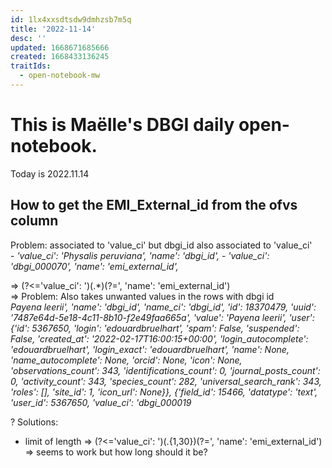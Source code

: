 ```yaml
---
id: 1lx4xxsdtsdw9dmhzsb7m5q
title: '2022-11-14'
desc: ''
updated: 1668671685666
created: 1668433136245
traitIds:
  - open-notebook-mw
---
```



# This is Maëlle's DBGI daily open-notebook.

Today is 2022.11.14


## How to get the EMI_External_id from the ofvs column

Problem: associated to 'value_ci' but dbgi_id also associated to 'value_ci'               
      -  *'value_ci': 'Physalis peruviana', 'name': 'dbgi_id',*
      -  *'value_ci': 'dbgi_000070', 'name': 'emi_external_id',*

=> (?<='value_ci': ')(.*)(?=', 'name': 'emi_external_id')             
        => Problem: Also takes unwanted values in the rows with dbgi id           
              *Payena leerii', 'name': 'dbgi_id', 'name_ci': 'dbgi_id', 'id': 18370479, 'uuid': '7487e64d-5e18-4c11-8b10-f2e49faa665a', 'value': 'Payena leerii', 'user': {'id': 5367650, 'login': 'edouardbruelhart', 'spam': False, 'suspended': False, 'created_at': '2022-02-17T16:00:15+00:00', 'login_autocomplete': 'edouardbruelhart', 'login_exact': 'edouardbruelhart', 'name': None, 'name_autocomplete': None, 'orcid': None, 'icon': None, 'observations_count': 343, 'identifications_count': 0, 'journal_posts_count': 0, 'activity_count': 343, 'species_count': 282, 'universal_search_rank': 343, 'roles': [], 'site_id': 1, 'icon_url': None}}, {'field_id': 15466, 'datatype': 'text', 'user_id': 5367650, 'value_ci': 'dbgi_000019*

? Solutions:
  - limit of length
      => (?<='value_ci': ')(.{1,30})(?=', 'name': 'emi_external_id')
      => seems to work but how long should it be?


